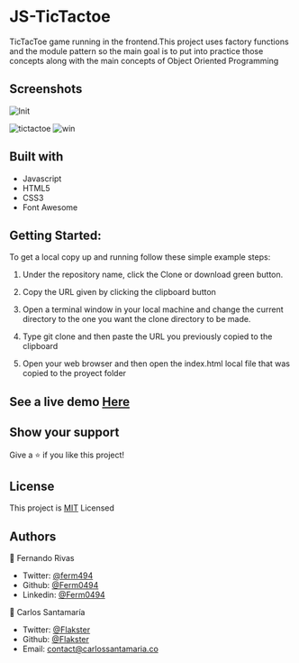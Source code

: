 # JS-TicTactoe
TicTacToe game running in the frontend.This project uses factory functions and the module pattern so the main goal is to put into practice those concepts along with the main concepts of Object Oriented Programming

## Screenshots
![Init](https://user-images.githubusercontent.com/53324035/88219804-b8890600-cc27-11ea-9748-d83964ee838c.png)

![tictactoe](https://user-images.githubusercontent.com/53324035/88219812-bc1c8d00-cc27-11ea-8266-6f47d6d1a48e.png)
![win](https://user-images.githubusercontent.com/53324035/88219819-bd4dba00-cc27-11ea-8b0a-7775fcc1af4e.png)

## Built with

  * Javascript
  * HTML5
  * CSS3
  * Font Awesome
  
## Getting Started:

To get a local copy up and running follow these simple example steps:

1. Under the repository name, click the Clone or download green button.

2. Copy the URL given by clicking the clipboard button

3. Open a terminal window in your local machine and change the current directory to the one you
   want the clone directory to be made.

4. Type  git clone and then paste the URL you previously copied to the clipboard

5. Open your web browser and then open the index.html local file that was copied to the proyect folder

## See a live demo [Here](https://nifty-heisenberg-ed5945.netlify.app/)

## Show your support
Give a ⭐️ if you like this project!
 
## License
This project is [MIT](https://github.com/Flakster/JS-TicTacToe/blob/master/LICENSE) Licensed

## Authors
👤 Fernando Rivas

* Twitter: [@ferm494](https://twitter.com/ferm494)
* Github: [@Ferm0494](https://github.com/Ferm0494)
* Linkedin: [@Ferm0494](https://www.linkedin.com/in/ferm0494/)

👤 Carlos Santamaría

* Twitter: [@Flakster](https://twitter.com/Flakster )
* Github: [@Flakster](https://github.com/Flakster)
* Email: contact@carlossantamaria.co
